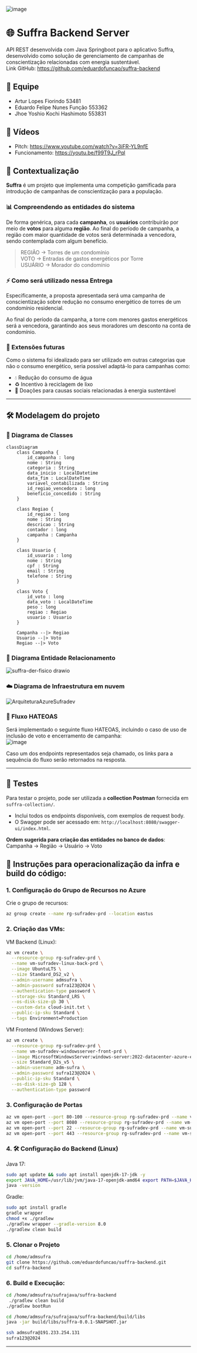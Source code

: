 ![image](https://github.com/user-attachments/assets/80105000-b21e-4306-9881-bba26e4d187e)

# 🌐 Suffra Backend Server  
API REST desenvolvida com Java Springboot para o aplicativo Suffra, desenvolvido como solução de gerenciamento de campanhas de conscientização relacionadas com energia sustentável.  
Link GitHub: https://github.com/eduardofuncao/suffra-backend  

## 👥 Equipe  
- Artur Lopes Fiorindo         53481  
- Eduardo Felipe Nunes Função  553362  
- Jhoe Yoshio Kochi Hashimoto  553831  

## 🎥 Vídeos
- Pitch: https://www.youtube.com/watch?v=3iFR-YL9nfE
- Funcionamento: https://youtu.be/f99T9J_rPqI

## 📖 Contextualização  
**Suffra** é um projeto que implementa uma competição gamificada para introdução de campanhas de conscientização para a população.  

### 📊 Compreendendo as entidades do sistema  
De forma genérica, para cada **campanha**, os **usuários** contribuirão por meio de **votos** para alguma **região**. Ao final do período de campanha, a região com maior quantidade de votos será determinada a vencedora, sendo contemplada com algum benefício.  

> REGIÃO  -> Torres de um condomínio  
> VOTO    -> Entradas de gastos energéticos por Torre  
> USUÁRIO -> Morador do condomínio  

### ⚡ Como será utilizado nessa Entrega
Especificamente, a proposta apresentada será uma campanha de conscientização sobre redução no consumo energético de torres de um condomínio residencial.  

Ao final do período da campanha, a torre com menores gastos energéticos será a vencedora, garantindo aos seus moradores um desconto na conta de condomínio.  

### 🚀 Extensões futuras  
Como o sistema foi idealizado para ser utilizado em outras categorias que não o consumo energético, seria possível adaptá-lo para campanhas como:  
- 💧 Redução do consumo de água  
- ♻️ Incentivo à reciclagem de lixo  
- 🤝 Doações para causas sociais relacionadas à energia sustentável  

---

## 🛠️ Modelagem do projeto  

### 📐 Diagrama de Classes  
```mermaid
classDiagram
    class Campanha {
        id_campanha : long
        nome : String
        categoria : String
        data_inicio : LocalDatetime
        data_fim : LocalDateTime
        variavel_contabilizada : String
        id_regiao_vencedora : long
        beneficio_concedido : String
    }

    class Regiao {
        id_regiao : long
        nome : String
        descricao : String
        contador : long
        campanha : Campanha
    }

    class Usuario {
        id_usuario : long
        nome : String
        cpf : String
        email : String
        telefone : String
    }

    class Voto {
        id_voto : long
        data_voto : LocalDateTime
        peso : long
        regiao : Regiao
        usuario : Usuario
    }

    Campanha --|> Regiao
    Usuario --|> Voto
    Regiao --|> Voto
```

### 🔗 Diagrama Entidade Relacionamento  
![suffra-der-fisico drawio](https://github.com/user-attachments/assets/84106369-ebe5-4055-bb41-9a667a2c8f58)  

### ☁️ Diagrama de Infraestrutura em nuvem  
![ArquiteturaAzureSufradev](https://github.com/user-attachments/assets/e914f9eb-aa84-4715-be03-bf2a1fba1def)  


### 🔄 Fluxo HATEOAS  
Será implementado o seguinte fluxo HATEOAS, incluindo o caso de uso de inclusão de voto e encerramento de campanha:  
![image](https://github.com/user-attachments/assets/e4ba7923-0677-4789-8bb9-7ecf0b071fc8)  

Caso um dos endpoints representados seja chamado, os links para a sequência do fluxo serão retornados na resposta.  

---

## 🧪 Testes  
Para testar o projeto, pode ser utilizada a **collection Postman** fornecida em `suffra-collection/`.  
- Inclui todos os endpoints disponíveis, com exemplos de request body.  
- O Swagger pode ser acessado em: `http://localhost:8080/swagger-ui/index.html`.  

**Ordem sugerida para criação das entidades no banco de dados**:  
Campanha → Região → Usuário → Voto  

## 🚀 Instruções para operacionalização da infra e build do código:

### 1. Configuração do Grupo de Recursos no Azure

Crie o grupo de recursos:
```bash
az group create --name rg-sufradev-prd --location eastus
```

### 2. Criação das VMs:
VM Backend (Linux):
```bash
az vm create \
  --resource-group rg-sufradev-prd \
  --name vm-sufradev-linux-back-prd \
  --image UbuntuLTS \
  --size Standard_DS2_v2 \
  --admin-username admsufra \
  --admin-password sufra123@2024 \
  --authentication-type password \
  --storage-sku Standard_LRS \
  --os-disk-size-gb 30 \
  --custom-data cloud-init.txt \
  --public-ip-sku Standard \
  --tags Environment=Production
```

VM Frontend (Windows Server):
```bash
az vm create \
  --resource-group rg-sufradev-prd \
  --name vm-sufradev-windowsserver-front-prd \
  --image MicrosoftWindowsServer:windows-server:2022-datacenter-azure-edition:latest \
  --size Standard_D2s_v5 \
  --admin-username adm-sufra \
  --admin-password sufra123@2024 \
  --public-ip-sku Standard \
  --os-disk-size-gb 128 \
  --authentication-type password
```

### 3. Configuração de Portas
```bash
az vm open-port --port 80-100 --resource-group rg-sufradev-prd --name vm-sufradev-windowsserver-front-prd
az vm open-port --port 8080 --resource-group rg-sufradev-prd --name vm-sufradev-linux-back-prd
az vm open-port --port 22 --resource-group rg-sufradev-prd --name vm-sufradev-linux-back-prd
az vm open-port --port 443 --resource-group rg-sufradev-prd --name vm-sufradev-linux-back-prd
```


### 4. 🛠 Configuração do Backend (Linux)
Java 17:
```bash
sudo apt update && sudo apt install openjdk-17-jdk -y
export JAVA_HOME=/usr/lib/jvm/java-17-openjdk-amd64 export PATH=$JAVA_HOME/bin:$PATH
java -version
```

Gradle:
```bash
sudo apt install gradle
gradle wrapper
chmod +x ./gradlew
./gradlew wrapper --gradle-version 8.0
./gradlew clean build
```

### 5. Clonar o Projeto
```bash
cd /home/admsufra
git clone https://github.com/eduardofuncao/suffra-backend.git
cd suffra-backend
```


### 6. Build e Execução:
```bash
cd /home/admsufra/sufrajava/suffra-backend
 ./gradlew clean build
./gradlew bootRun

cd /home/admsufra/sufrajava/suffra-backend/build/libs
java -jar build/libs/suffra-0.0.1-SNAPSHOT.jar
```

```bash
ssh admsufra@191.233.254.131
sufra123@2024
```

---

